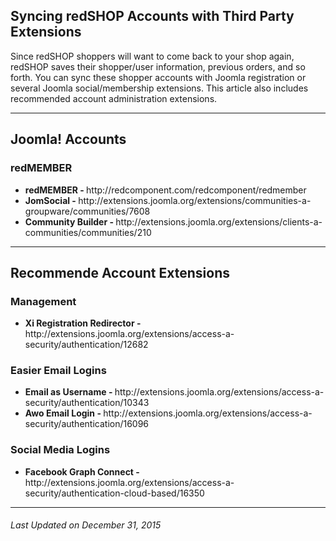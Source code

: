 ## Syncing redSHOP Accounts with Third Party Extensions
Since redSHOP shoppers will want to come back to your shop again, redSHOP saves their shopper/user information, previous orders, and so forth.  You can sync these shopper accounts with Joomla registration or several Joomla social/membership extensions. This article also includes recommended account administration extensions.

<hr>

## Joomla! Accounts

### redMEMBER

<ul>
<li><b>redMEMBER - </b> http://redcomponent.com/redcomponent/redmember

<li><b>JomSocial - </b> http://extensions.joomla.org/extensions/communities-a-groupware/communities/7608

<li><b>Community Builder - </b> http://extensions.joomla.org/extensions/clients-a-communities/communities/210
</ul>

<hr>

## Recommende Account Extensions

### Management

<ul>
<li><b>Xi Registration Redirector - </b> http://extensions.joomla.org/extensions/access-a-security/authentication/12682
</ul>

### Easier Email Logins

<ul>
<li><b>Email as Username - </b> http://extensions.joomla.org/extensions/access-a-security/authentication/10343

<li><b>Awo Email Login - </b> http://extensions.joomla.org/extensions/access-a-security/authentication/16096
</ul>

### Social Media Logins

<ul>
<li><b>Facebook Graph Connect - </b> http://extensions.joomla.org/extensions/access-a-security/authentication-cloud-based/16350
</ul>

<hr>

<h6>Last Updated on December 31, 2015</h6>